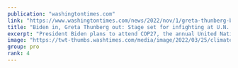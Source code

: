 ```yaml
---
publication: "washingtontimes.com"
link: "https://www.washingtontimes.com/news/2022/nov/1/greta-thunberg-boycotts-cop27-climate-summit-calls/"
title: "Biden in, Greta Thunberg out: Stage set for infighting at U.N. climate summit in Egypt"
excerpt: "President Biden plans to attend COP27, the annual United Nations climate confab, but he won’t be rubbing elbows with Swedish teen activist Greta Thunberg."
image: "https://twt-thumbs.washtimes.com/media/image/2022/03/25/climate_protest_12436_c0-337-5208-3375_s1200x700.jpg?0224943f304814b91a4a0802077c18f2f2b87fd6"
group: pro
rank: 4
---
```

